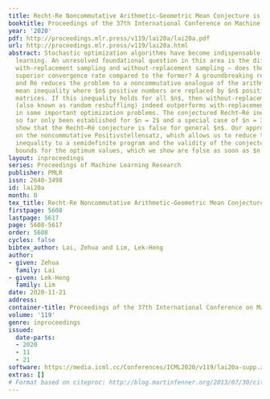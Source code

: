 ```yaml
---
title: Recht-Re Noncommutative Arithmetic-Geometric Mean Conjecture is False
booktitle: Proceedings of the 37th International Conference on Machine Learning
year: '2020'
pdf: http://proceedings.mlr.press/v119/lai20a/lai20a.pdf
url: http://proceedings.mlr.press/v119/lai20a.html
abstract: Stochastic optimization algorithms have become indispensable in modern machine
  learning. An unresolved foundational question in this area is the difference between
  with-replacement sampling and without-replacement sampling — does the latter have
  superior convergence rate compared to the former? A groundbreaking result of Recht
  and Ré reduces the problem to a noncommutative analogue of the arithmetic-geometric
  mean inequality where $n$ positive numbers are replaced by $n$ positive definite
  matrices. If this inequality holds for all $n$, then without-replacement sampling
  (also known as random reshuffling) indeed outperforms with-replacement sampling
  in some important optimization problems. The conjectured Recht–Ré inequality has
  so far only been established for $n = 2$ and a special case of $n = 3$. We will
  show that the Recht–Ré conjecture is false for general $n$. Our approach relies
  on the noncommutative Positivstellensatz, which allows us to reduce the conjectured
  inequality to a semidefinite program and the validity of the conjecture to certain
  bounds for the optimum values, which we show are false as soon as $n = 5$.
layout: inproceedings
series: Proceedings of Machine Learning Research
publisher: PMLR
issn: 2640-3498
id: lai20a
month: 0
tex_title: Recht-Re Noncommutative Arithmetic-Geometric Mean Conjecture is False
firstpage: 5608
lastpage: 5617
page: 5608-5617
order: 5608
cycles: false
bibtex_author: Lai, Zehua and Lim, Lek-Heng
author:
- given: Zehua
  family: Lai
- given: Lek-Heng
  family: Lim
date: 2020-11-21
address: 
container-title: Proceedings of the 37th International Conference on Machine Learning
volume: '119'
genre: inproceedings
issued:
  date-parts:
  - 2020
  - 11
  - 21
software: https://media.icml.cc/Conferences/ICML2020/v119/lai20a-supp.zip
extras: []
# Format based on citeproc: http://blog.martinfenner.org/2013/07/30/citeproc-yaml-for-bibliographies/
---
```

